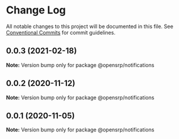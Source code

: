 # Change Log

All notable changes to this project will be documented in this file.
See [Conventional Commits](https://conventionalcommits.org) for commit guidelines.

## 0.0.3 (2021-02-18)

**Note:** Version bump only for package @opensrp/notifications

## 0.0.2 (2020-11-12)

**Note:** Version bump only for package @opensrp/notifications

## 0.0.1 (2020-11-05)

**Note:** Version bump only for package @opensrp/notifications
